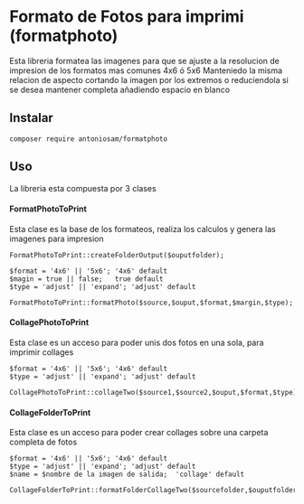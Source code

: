 # Formato de Fotos para imprimi  (formatphoto)

Esta libreria formatea las imagenes para que se ajuste a la resolucion de impresion de los formatos mas comunes 4x6 ó 5x6
Manteniedo la misma relacion de aspecto cortando la imagen por los extremos o reduciendola si se desea mantener completa añadiendo espacio en blanco

## Instalar

```
composer require antoniosam/formatphoto
``` 

## Uso
La libreria esta compuesta por 3 clases

#### FormatPhotoToPrint

Esta clase es la base de los formateos, realiza los calculos y genera las imagenes para impresion

```
FormatPhotoToPrint::createFolderOutput($ouputfolder);

$format = '4x6' || '5x6'; '4x6' default
$magin = true || false;   true default 
$type = 'adjust' || 'expand'; 'adjust' default

FormatPhotoToPrint::formatPhoto($source,$ouput,$format,$margin,$type);
```

#### CollagePhotoToPrint

Esta clase es un acceso para poder unis dos fotos en una sola, para imprimir collages 
```
$format = '4x6' || '5x6'; '4x6' default
$type = 'adjust' || 'expand'; 'adjust' default

CollagePhotoToPrint::collageTwo($source1,$source2,$ouput,$format,$type);
```

#### CollageFolderToPrint

Esta clase es un acceso para poder crear collages sobre una carpeta completa de fotos

```
$format = '4x6' || '5x6'; '4x6' default
$type = 'adjust' || 'expand'; 'adjust' default
$name = $nombre de la imagen de salida;  'collage' default

CollageFolderToPrint::formatFolderCollageTwo($sourcefolder,$ouputfolder,$format,$type,$name);
```